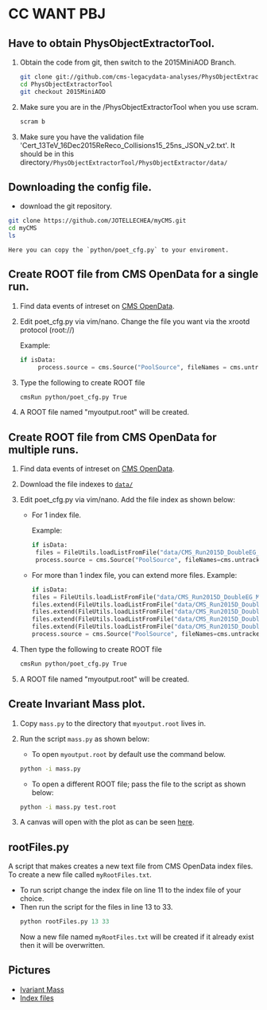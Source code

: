 # CC WANT PBJ
## Have to obtain PhysObjectExtractorTool.
1. Obtain the code from git, then switch to the 2015MiniAOD Branch.
	```bash
	git clone git://github.com/cms-legacydata-analyses/PhysObjectExtractorTool.git
	cd PhysObjectExtractorTool
	git checkout 2015MiniAOD
	```
2. Make sure you are in the /PhysObjectExtractorTool when you use scram.
	```bash 
	scram b
	```
3. Make sure you have the validation file 'Cert_13TeV_16Dec2015ReReco_Collisions15_25ns_JSON_v2.txt'.
	It should be in this directory```/PhysObjectExtractorTool/PhysObjectExtractor/data/```

## Downloading the config file.
   
  - download the git repository.
  
   ```bash
   git clone https://github.com/JOTELLECHEA/myCMS.git
   cd myCMS
   ls
   ```
    Here you can copy the `python/poet_cfg.py` to your enviroment.

## Create ROOT file from CMS OpenData for a single run.

1. Find data events of intreset on [CMS OpenData](https://opendata.cern.ch/).

2. Edit poet_cfg.py via vim/nano. Change the file you want via the xrootd protocol (root://)

   Example:
   ```python
   if isData:
		process.source = cms.Source("PoolSource", fileNames = cms.untracked.vstring("root://eospublic.cern.ch//eos/opendata/cms/Run2015D/DoubleEG/MINIAOD/08Jun2016-v1/10000/00387F48-342F-E611-AB5D-0CC47A4D76AC.root")
   ```
3. Type the following to create ROOT file

   ```bash
   cmsRun python/poet_cfg.py True
   ```
4. A ROOT file named "myoutput.root" will be created.

## Create ROOT file from CMS OpenData for multiple runs.

1. Find data events of intreset on [CMS OpenData](https://opendata.cern.ch/).

2. Download the file indexes to [`data/`](https://github.com/JOTELLECHEA/myCMS/tree/main/data)

3. Edit poet_cfg.py via vim/nano. Add the file index as shown below:
	- For 1 index file. 

  	   Example:
	   ```python
	   if isData:
	    files = FileUtils.loadListFromFile("data/CMS_Run2015D_DoubleEG_MINIAOD_08Jun2016-v1_10000_file_index.txt")
	    process.source = cms.Source("PoolSource", fileNames=cms.untracked.vstring(*files))
	   ```
	- For more than 1 index file, you can extend more files.
		Example:
		```python
		if isData:
	    files = FileUtils.loadListFromFile("data/CMS_Run2015D_DoubleEG_MINIAOD_08Jun2016-v1_10000_file_index.txt")
	    files.extend(FileUtils.loadListFromFile("data/CMS_Run2015D_DoubleEG_MINIAOD_08Jun2016-v1_40000_file_index.txt"))
	    files.extend(FileUtils.loadListFromFile("data/CMS_Run2015D_DoubleEG_MINIAOD_08Jun2016-v1_70000_file_index.txt"))
	    files.extend(FileUtils.loadListFromFile("data/CMS_Run2015D_DoubleEG_MINIAOD_08Jun2016-v1_80000_file_index.txt"))
	    files.extend(FileUtils.loadListFromFile("data/CMS_Run2015D_DoubleEG_MINIAOD_08Jun2016-v1_80001_file_index.txt"))
	    process.source = cms.Source("PoolSource", fileNames=cms.untracked.vstring(*files))
	    ```

4. Then type the following to create ROOT file

   ```bash
   cmsRun python/poet_cfg.py True
   ```
5. A ROOT file named "myoutput.root" will be created.

## Create Invariant Mass plot.

1. Copy `mass.py` to the directory that `myoutput.root` lives in.

2. Run the script `mass.py` as shown below:
	- To open `myoutput.root` by default use the command below.

	```bash
	python -i mass.py
	```
	- To open a different ROOT file; pass the file to the script as shown below:
	```bash
	python -i mass.py test.root
	```

3. A canvas will open with the plot as can be seen [here](https://github.com/JOTELLECHEA/myCMS/blob/main/example1.pdf).


## rootFiles.py

A script that makes creates a new text file from CMS OpenData index files. To create a new file called `myRootFiles.txt`.

- To run script change the index file on line 11 to the index file of your choice.
- Then run the script for the files in line 13 to 33. 
	```python 
	python rootFiles.py 13 33 
	``` 
	Now a new file named `myRootFiles.txt` will be created if it already exist then it will be overwritten.

## Pictures

- [Ivariant Mass](https://github.com/JOTELLECHEA/myCMS/blob/main/plots/example1.pdf)
- [Index files](https://github.com/JOTELLECHEA/myCMS/blob/main//plots/example2.png)



